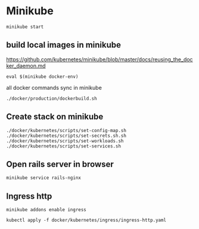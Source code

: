 # Minikube

```
minikube start
```

## build local images in minikube

https://github.com/kubernetes/minikube/blob/master/docs/reusing_the_docker_daemon.md

```
eval $(minikube docker-env)
```

all docker commands sync in minikube
```
./docker/production/dockerbuild.sh
```


## Create stack on minikube

```
./docker/kubernetes/scripts/set-config-map.sh
./docker/kubernetes/scripts/set-secrets.sh.sh
./docker/kubernetes/scripts/set-workloads.sh
./docker/kubernetes/scripts/set-services.sh
```

## Open rails server in browser

```
minikube service rails-nginx
```

## Ingress http

```
minikube addons enable ingress
```

```
kubectl apply -f docker/kubernetes/ingress/ingress-http.yaml
```
